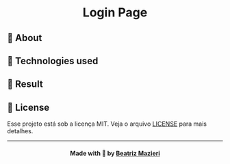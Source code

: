 <h1 align="center">
    Login Page
</h1>

<a id="sobre"></a>
## :bookmark: About

<a id="tecnologias-utilizadas"></a>
## :rocket: Technologies used

## :iphone: Result


<a id="license"></a>
## :memo: License

Esse projeto está sob a licença MIT. Veja o arquivo [LICENSE](LICENSE.md) para mais detalhes.

---

<h4 align="center">
    Made with 💜 by <a href="https://www.linkedin.com/in/beatriz-mazieri/" target="_blank">Beatriz Mazieri</a>
</h4>

